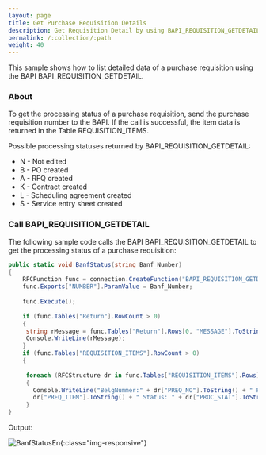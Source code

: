 ```yaml
---
layout: page
title: Get Purchase Requisition Details
description: Get Requisition Detail by using BAPI_REQUISITION_GETDETAIL
permalink: /:collection/:path
weight: 40
---
```


This sample shows how to list detailed data of a purchase requisition using the BAPI BAPI_REQUISITION_GETDETAIL.

### About

To get the processing status of a purchase requisition, send the purchase requisition number to the BAPI.
If the call is successful, the item data is returned in the Table REQUISITION_ITEMS.

Possible processing statuses returned by BAPI_REQUISITION_GETDETAIL:
- N - Not edited
- B - PO created
- A - RFQ created
- K - Contract created
- L - Scheduling agreement created
- S - Service entry sheet created

### Call BAPI_REQUISITION_GETDETAIL

The following sample code calls the BAPI BAPI_REQUISITION_GETDETAIL to get the processing status of a purchase requisition:

```csharp
public static void BanfStatus(string Banf_Number)
{
    RFCFunction func = connection.CreateFunction("BAPI_REQUISITION_GETDETAIL");
    func.Exports["NUMBER"].ParamValue = Banf_Number; 
  
    func.Execute();
  
    if (func.Tables["Return"].RowCount > 0)
    {
     string rMessage = func.Tables["Return"].Rows[0, "MESSAGE"].ToString();
     Console.WriteLine(rMessage);
    }
    if (func.Tables["REQUISITION_ITEMS"].RowCount > 0)
    {
  
     foreach (RFCStructure dr in func.Tables["REQUISITION_ITEMS"].Rows)
     {
       Console.WriteLine("BelgNummer:" + dr["PREQ_NO"].ToString() + " Pos: " + 
       dr["PREQ_ITEM"].ToString() + " Status: " + dr["PROC_STAT"].ToString());
     }
}
```

Output:

![BanfStatusEn](/img/contents/BanfStatusEn.jpg){:class="img-responsive"}

